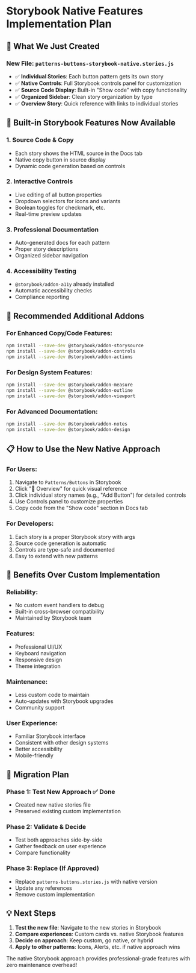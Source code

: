 # Storybook Native Features Implementation Plan

## 🎯 **What We Just Created**

### **New File: `patterns-buttons-storybook-native.stories.js`**
- ✅ **Individual Stories**: Each button pattern gets its own story
- ✅ **Native Controls**: Full Storybook controls panel for customization
- ✅ **Source Code Display**: Built-in "Show code" with copy functionality
- ✅ **Organized Sidebar**: Clean story organization by type
- ✅ **Overview Story**: Quick reference with links to individual stories

## 🚀 **Built-in Storybook Features Now Available**

### 1. **Source Code & Copy** 
- Each story shows the HTML source in the Docs tab
- Native copy button in source display
- Dynamic code generation based on controls

### 2. **Interactive Controls**
- Live editing of all button properties
- Dropdown selectors for icons and variants
- Boolean toggles for checkmark, etc.
- Real-time preview updates

### 3. **Professional Documentation**
- Auto-generated docs for each pattern
- Proper story descriptions
- Organized sidebar navigation

### 4. **Accessibility Testing**
- `@storybook/addon-a11y` already installed
- Automatic accessibility checks
- Compliance reporting

## 🔧 **Recommended Additional Addons**

### **For Enhanced Copy/Code Features:**
```bash
npm install --save-dev @storybook/addon-storysource
npm install --save-dev @storybook/addon-controls
npm install --save-dev @storybook/addon-actions
```

### **For Design System Features:**
```bash
npm install --save-dev @storybook/addon-measure
npm install --save-dev @storybook/addon-outline
npm install --save-dev @storybook/addon-viewport
```

### **For Advanced Documentation:**
```bash
npm install --save-dev @storybook/addon-notes
npm install --save-dev @storybook/addon-design
```

## 📋 **How to Use the New Native Approach**

### **For Users:**
1. Navigate to `Patterns/Buttons` in Storybook
2. Click "🌟 Overview" for quick visual reference
3. Click individual story names (e.g., "Add Button") for detailed controls
4. Use Controls panel to customize properties
5. Copy code from the "Show code" section in Docs tab

### **For Developers:**
1. Each story is a proper Storybook story with args
2. Source code generation is automatic
3. Controls are type-safe and documented
4. Easy to extend with new patterns

## 🎯 **Benefits Over Custom Implementation**

### **Reliability:**
- No custom event handlers to debug
- Built-in cross-browser compatibility
- Maintained by Storybook team

### **Features:**
- Professional UI/UX
- Keyboard navigation
- Responsive design
- Theme integration

### **Maintenance:**
- Less custom code to maintain
- Auto-updates with Storybook upgrades
- Community support

### **User Experience:**
- Familiar Storybook interface
- Consistent with other design systems
- Better accessibility
- Mobile-friendly

## 🔄 **Migration Plan**

### **Phase 1: Test New Approach** ✅ Done
- Created new native stories file
- Preserved existing custom implementation

### **Phase 2: Validate & Decide**
- Test both approaches side-by-side
- Gather feedback on user experience
- Compare functionality

### **Phase 3: Replace (If Approved)**
- Replace `patterns-buttons.stories.js` with native version
- Update any references
- Remove custom implementation

## 💡 **Next Steps**

1. **Test the new file**: Navigate to the new stories in Storybook
2. **Compare experiences**: Custom cards vs. native Storybook features
3. **Decide on approach**: Keep custom, go native, or hybrid
4. **Apply to other patterns**: Icons, Alerts, etc. if native approach wins

The native Storybook approach provides professional-grade features with zero maintenance overhead!
